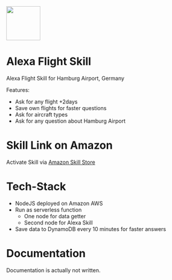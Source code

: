 <img src="https://www.bit01.de/wp-content/uploads/2020/07/AlexaSkill.png" height="90" />

# Alexa Flight Skill
Alexa Flight Skill for Hamburg Airport, Germany

Features:
* Ask for any flight +2days
* Save own flights for faster questions
* Ask for aircraft types
* Ask for any question about Hamburg Airport

# Skill Link on Amazon

Activate Skill via [Amazon Skill Store](https://www.amazon.de/dp/B08RMSFKXZ)

# Tech-Stack

- NodeJS deployed on Amazon AWS
- Run as serverless function
  - One node for data getter
  - Second node for Alexa Skill
- Save data to DynamoDB every 10 minutes for faster answers

# Documentation

Documentation is actually not written.
